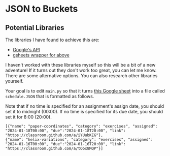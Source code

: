 # JSON to Buckets

## Potential Libraries

The libraries I have found to achieve this are:

- [Google's API](https://developers.google.com/sheets/api/quickstart/python)
- [gsheets wrapper for above](https://pypi.org/project/gsheets/)

I haven't worked with these libraries myself so this will be a bit of a new adventure! If it turns out they don't work too great, you can let me know. There are some alternative options. You can also research other libraries yourself. 

Your goal is to edit `main.py` so that it turns [this Google sheet](https://docs.google.com/spreadsheets/d/104OkqDtqq2ghhPYb01ct3KtmoegtOU3iLnL3DVIXOvo/edit?usp=sharing) into a file called `schedule.JSON` that is formatted as follows.

Note that if no time is specified for an assignment's assign date, you should set it to midnight (00:00). If no time is specified for its due date, you should set it for 8:00 (20:00).

```
[{"name": "paper-coordinates", "category": "exercises", "assigned":	"2024-01-18T00:00",	"due":"2024-01-18T20:00", "link":	"https://classroom.github.com/a/iYUubKEG"}, 
{"name": "helix-variations", "category": "exercises", "assigned":	"2024-01-16T00:00",	"due":"2024-01-16T20:00", "link":	"https://classroom.github.com/a/tOox8MQP"}]
```